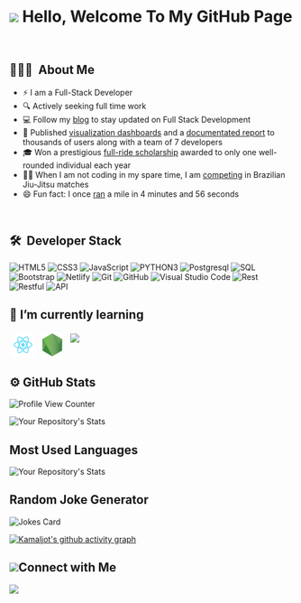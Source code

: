 # <h1><img src = "https://raw.githubusercontent.com/MartinHeinz/MartinHeinz/master/wave.gif" width = 35px> Hello, Welcome To My GitHub Page 
<br>

## 👨🏻‍💻 &nbsp;About Me
- ⚡ I am a Full-Stack Developer
- 🔍 Actively seeking full time work
- 💻 Follow my [blog](https://kamaljot.hashnode.dev/) to stay updated on Full Stack Development
- 📝 Published [visualization dashboards](http://rchi.cs.ucr.edu/) and a [documentated report](https://drive.google.com/file/d/16CCNvVJ-g6avXyIKELxcu-w3IKjQtLSv/view) to thousands of users along with a team of 7 developers
- 🎓 Won a prestigious [full-ride scholarship](http://z1077fm.com/copper-mountain-college-scholarship-winner-earns-bachelors-degree/) awarded to only one well-rounded 
individual each year
- 🤼‍♂️ When I am not coding in my spare time, I am [competing](https://www.youtube.com/watch?v=QPQ--R2kylA&t=1s) in Brazilian Jiu-Jitsu matches
- 😄 Fun fact: I once [ran](https://www.athletic.net/trackandfield/Athlete.aspx?AID=6467994) a mile in 4 minutes and 56 seconds
<br/>

## 🛠 &nbsp;Developer Stack
![HTML5](https://img.shields.io/badge/-HTML5-333333?style=flat&logo=HTML5)
![CSS3](https://img.shields.io/badge/-CSS3-333333?style=flat&logo=CSS3&logoColor=1572B6)
![JavaScript](https://img.shields.io/badge/-JavaScript-333333?style=flat&logo=javascript)
![PYTHON3](https://img.shields.io/badge/-Python3-333333?style=flat&logo=python)
![Postgresql](https://img.shields.io/badge/-PostgreSQL-333333?style=flat&logo=postgresql&logoColor=FFFFFF)
![SQL](https://img.shields.io/badge/-SQL-333333?style=flat&logo=sql)
![Bootstrap](https://img.shields.io/badge/-Bootstrap-333333?style=flat&logo=bootstrap)
![Netlify](https://img.shields.io/badge/-Netlify-333333?style=flat&logo=netlify)
![Git](https://img.shields.io/badge/-Git-333333?style=flat&logo=git)
![GitHub](https://img.shields.io/badge/-GitHub-333333?style=flat&logo=github)
![Visual Studio Code](https://img.shields.io/badge/-VS%20Code-05122A?style=flat&logo=visual-studio-code&logoColor=007ACC)
![Rest](https://img.shields.io/badge/-REST-333333?style=flat&logo=rest)
![Restful](https://img.shields.io/badge/-RESTful-333333?style=flat&logo=restful)
![API](https://img.shields.io/badge/-API-333333?style=flat&logo=api)

<!--
![AWS](https://img.shields.io/badge/-AWS-333333?style=flat&logo=amazon-aws)
![Docker](https://img.shields.io/badge/-Docker-333333?style=flat&logo=docker)
![GraphQL](https://img.shields.io/badge/-GraphQL-333333?style=flat&logo=graphql)
![Gatsby](https://img.shields.io/badge/-Gatsby-333333?style=flat&logo=gatsby)
![Heroku](https://img.shields.io/badge/-Heroku-333333?style=flat&logo=heroku)
![Express](https://img.shields.io/badge/-Express-333333?style=flat&logo=express)
![TypeScript](https://img.shields.io/badge/-TypeScript-333333?style=flat&logo=typescript)
![React](https://img.shields.io/badge/-React-333333?style=flat&logo=react)
![Node.js](https://img.shields.io/badge/-Node.js-05122A?style=flat&logo=node.js)
![SASS](https://img.shields.io/badge/-SASS-333333?style=flat&logo=SASS&logoColor=CD6799)
-->
<p>
 <h2>📖 I’m currently learning</h2>
</p>
<p>
 <img src="https://raw.githubusercontent.com/github/explore/80688e429a7d4ef2fca1e82350fe8e3517d3494d/topics/react/react.png" alt="React" height="40" style="vertical-align:top; margin:4px">

<img src="https://raw.githubusercontent.com/github/explore/80688e429a7d4ef2fca1e82350fe8e3517d3494d/topics/nodejs/nodejs.png" alt="Node Js" height="40" style="vertical-align:top; margin:4px">
<img src="https://img.icons8.com/fluent/48/000000/docker.png"height="40" style="vertical-align:top; margin:4px"/>
</p>

## ⚙️ GitHub Stats
![Profile View Counter](https://komarev.com/ghpvc/?username=Spiritual-Programmer)

![Your Repository's Stats](https://github-readme-stats.vercel.app/api?username=Spiritual-Programmer&show_icons=true&hide=stars,issues)

## Most Used Languages
![Your Repository's Stats](https://github-readme-stats.vercel.app/api/top-langs/?username=Spiritual-Programmer&theme=blue-green)

## Random Joke Generator
![Jokes Card](https://readme-jokes.vercel.app/api)

<!--
**Spiritual-Programmer/Spiritual-Programmer** is a ✨ _special_ ✨ repository because its `README.md` (this file) appears on your GitHub profile.

Here are some ideas to get you started:

- 🔭 I’m currently working on ...
- 🌱 I’m currently learning ...
- 👯 I’m looking to collaborate on ...
- 🤔 I’m looking for help with ...
- 💬 Ask me about ...
- 📫 How to reach me: ...
- 😄 Pronouns: ...
- ⚡ Fun fact: ...
-->
  
[![Kamaljot's github activity graph](https://activity-graph.herokuapp.com/graph?username=Spiritual-Programmer&theme=github)](https://github.com/Spiritual-Programmer/github-readme-activity-graph)

## <img src='https://raw.githubusercontent.com/ShahriarShafin/ShahriarShafin/main/Assets/handshake.gif' width="80px">Connect with Me
<a target="_blank" title="https://www.linkedin.com/in/kamaljot-singh/" href="https://www.linkedin.com/in/kamaljot-singh/"><img src="https://img.shields.io/badge/-Kamaljot&nbsp;Singh-0077B5?style=flat&logo=Linkedin&logoColor=white"/></a>
